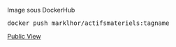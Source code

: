Image sous DockerHub

<pre class="MuiTypography-root MuiTypography-code-block css-1qr6gre"><div class="MuiStack-root css-1xhj18k"><div class="MuiBox-root css-gg9902">docker push marklhor/actifsmateriels:tagname</div></div></pre>

[Public View](https://hub.docker.com/r/marklhor/actifsmateriels)
